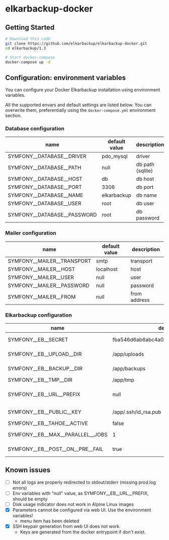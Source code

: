 # elkarbackup-docker

## Getting Started

```sh
# Download this code
git clone https://github.com/elkarbackup/elkarbackup-docker.git
cd elkarbackup/1.3

# Start docker-compose
docker-compose up -d
```

## Configuration: environment variables

You can configure your Docker Elkarbackup installation using environment variables.

All the supported envars and default settings are listed below. You can overwrite them, preferentially using the `docker-compose.yml` environment section.

### Database configuration

| name                        | default value | description |
|-----------------------------|---------------|-------------|
| SYMFONY__DATABASE__DRIVER   | pdo_mysql     | driver      |
| SYMFONY__DATABASE__PATH     | null          | db path (sqlite) |
| SYMFONY__DATABASE__HOST     | db            | db host     |
| SYMFONY__DATABASE__PORT     | 3306          | db port     |
| SYMFONY__DATABASE__NAME     | elkarbackup   | db name     |
| SYMFONY__DATABASE__USER     | root          | db user     |
| SYMFONY__DATABASE__PASSWORD | root          | db password |


### Mailer configuration

| name                        | default value | description  |
|-----------------------------|---------------|--------------|
| SYMFONY__MAILER__TRANSPORT  | smtp          | transport    |
| SYMFONY__MAILER__HOST       | localhost     | host         |
| SYMFONY__MAILER__USER       | null          | user         |
| SYMFONY__MAILER__PASSWORD   | null          | password     |
| SYMFONY__MAILER__FROM       | null          | from address |


### Elkarbackup configuration

| name                        | default value     | description |
|-----------------------------|-------------------|-------------|
| SYMFONY__EB__SECRET  | fba546d6ab6abc4a01391d161772a14e093c7aa2 | framework secret |
| SYMFONY__EB__UPLOAD__DIR         | /app/uploads | scripts directory |
| SYMFONY__EB__BACKUP__DIR         | /app/backups | backups directory |
| SYMFONY__EB__TMP__DIR            | /app/tmp     | tmp directory |
| SYMFONY__EB__URL__PREFIX         | null         | url path prefix (i.e. /elkarbackup) |
| SYMFONY__EB__PUBLIC__KEY         | /app/.ssh/id_rsa.pub | ssh publick key path |
| SYMFONY__EB__TAHOE__ACTIVE       | false        | - |
| SYMFONY__EB__MAX__PARALLEL__JOBS | 1            | v1.3 or higher |
| SYMFONY__EB__POST__ON__PRE__FAIL | true         | v1.3 or higher |

## Known issues
- [ ] Not all logs are properly redirected to stdout/stderr (missing prod.log errors)
- [ ] Env variables with "null" value, as SYMFONY__EB__URL__PREFIX, should be empty
- [ ] Disk usage indicator does not work in Alpine Linux images
- [x] Parameters cannot be configured via web UI. Use the environment variables!
  - menu item has been deleted
- [x] SSH keypair generation from web UI does not work.
  - Keys are generated from the docker entrypoint if don't exist.
